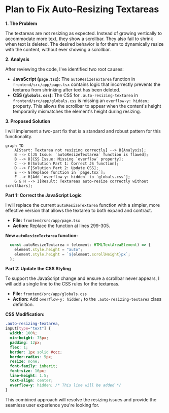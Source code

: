 # Plan to Fix Auto-Resizing Textareas

**1. The Problem**

The textareas are not resizing as expected. Instead of growing vertically to accommodate more text, they show a scrollbar. They also fail to shrink when text is deleted. The desired behavior is for them to dynamically resize with the content, without ever showing a scrollbar.

**2. Analysis**

After reviewing the code, I've identified two root causes:

*   **JavaScript (`page.tsx`):** The `autoResizeTextarea` function in `frontend/src/app/page.tsx` contains logic that incorrectly prevents the textarea from shrinking after text has been deleted.
*   **CSS (`globals.css`):** The CSS for `.auto-resizing-textarea` in `frontend/src/app/globals.css` is missing an `overflow-y: hidden;` property. This allows the scrollbar to appear when the content's height temporarily mismatches the element's height during resizing.

**3. Proposed Solution**

I will implement a two-part fix that is a standard and robust pattern for this functionality.

```mermaid
graph TD
    A[Start: Textarea not resizing correctly] --> B{Analysis};
    B --> C[JS Issue: `autoResizeTextarea` function is flawed];
    B --> D[CSS Issue: Missing `overflow` property];
    C --> E[Solution Part 1: Correct JS function];
    D --> F[Solution Part 2: Update CSS];
    E --> G[Replace function in `page.tsx`];
    F --> H[Add `overflow-y: hidden` to `globals.css`];
    G & H --> I[Result: Textareas auto-resize correctly without scrollbars];
```

**Part 1: Correct the JavaScript Logic**

I will replace the current `autoResizeTextarea` function with a simpler, more effective version that allows the textarea to both expand and contract.

*   **File:** `frontend/src/app/page.tsx`
*   **Action:** Replace the function at lines 299-305.

**New `autoResizeTextarea` function:**
```typescript
  const autoResizeTextarea = (element: HTMLTextAreaElement) => {
    element.style.height = "auto";
    element.style.height = `${element.scrollHeight}px`;
  };
```

**Part 2: Update the CSS Styling**

To support the JavaScript change and ensure a scrollbar never appears, I will add a single line to the CSS rules for the textareas.

*   **File:** `frontend/src/app/globals.css`
*   **Action:** Add `overflow-y: hidden;` to the `.auto-resizing-textarea` class definition.

**CSS Modification:**
```css
.auto-resizing-textarea,
input[type="text"] {
  width: 100%;
  min-height: 75px;
  padding: 12px;
  flex: 1;
  border: 1px solid #ccc;
  border-radius: 5px;
  resize: none;
  font-family: inherit;
  font-size: 16px;
  line-height: 1.5;
  text-align: center;
  overflow-y: hidden; /* This line will be added */
}
```

This combined approach will resolve the resizing issues and provide the seamless user experience you're looking for.